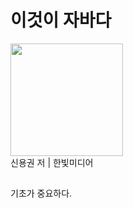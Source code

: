 # 이것이 자바다

<div>
<img width="180" src="https://user-images.githubusercontent.com/42135334/65430285-a517dd80-de52-11e9-8df9-25252a11e507.jpg"> 
</div>
신용권 저 | 한빛미디어

##

기초가 중요하다.


